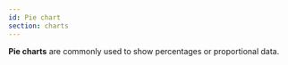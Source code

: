 ```yaml
---
id: Pie chart
section: charts
---
```

**Pie charts** are commonly used to show percentages or proportional data.
